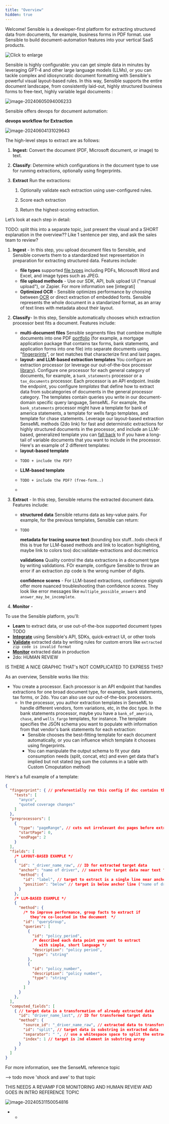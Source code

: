 ```yaml
---
title: "Overview"
hidden: true
---
```




Welcome! Sensible is a developer-first platform for extracting structured data from documents, for example, business forms in PDF format. use Sensible to build document-automation features into your vertical SaaS products. 

![Click to enlarge](https://raw.githubusercontent.com/sensible-hq/sensible-docs/main/readme-sync/assets/v0/images/final/intro_SDK_2.png)

Sensible is highly configurable: you can get simple data in minutes by leveraging GPT-4 and other large language models (LLMs), or you can tackle complex and idiosyncratic document formatting with Sensible's powerful visual layout-based rules.  In this way, Sensible supports the entire document landscape, from consistently laid-out, highly structured business forms to free-text, highly variable legal documents :

![image-20240605094006233](C:\Users\franc\AppData\Roaming\Typora\typora-user-images\image-20240605094006233.png)

Sensible offers devops for document automation:

**devops workflow for Extraction**

![image-20240604131029643](C:\Users\franc\AppData\Roaming\Typora\typora-user-images\image-20240604131029643.png)

The high-level steps to extract are as follows:

1. **Ingest:** Convert the document (PDF, Microsoft document, or image) to text.

2. **Classify**: Determine which configurations in the document type to use for running extractions, optionally using fingerprints.

3. **Extract** Run the extractions:

   1. Optionally validate each extraction using user-configured rules.
   2. Score each extraction

   3. Return the highest-scoring extraction.



Let’s look at each step in detail:



TODO: split this into a separate topic, just present the visual and a SHORT explanation in the overview?? Like 1 sentence per step, and ask the sales team to review?

1. **Ingest** - In this step, you upload document files to Sensible, and Sensible converts them to a standardized text representation in preparation for extracting structured data. Features include:
   - **file types** supported [file types](doc:file-types) including PDFs, Microsoft Word and Excel, and image types such as JPEG.
   - **file upload methods** - Use our SDK, API, bulk upload UI ("manual upload"), or Zapier. For more information see [integrati]
   - **Optimized OCR** - Sensible optimizes performance by choosing between [OCR](doc:ocr) or direct extraction of embedded fonts. Sensible represents the whole document in a standarized format, as an array of text lines with metadata about their layout. 
   
2. **Classify**- In this step, Sensible automatically chooses which extraction processor best fits a document. Features include:
   - **multi-document files** Sensible segments files that combine multiple documents into one PDF [portfolio](doc:portfolio) (for example, a mortgage application package that contains tax forms, bank statements, and application forms into one file)  into separate documents using "[fingerprints](doc:fingerprint)", or text matches that characterize first and last pages.
   - **layout- and LLM-based extraction templates** You configure an extraction processor (or leverage our out-of-the-box processor [library](doc:library-quickstart)). Configure one processor for each general category of documents, for example, a `bank_statements` processor or a  `tax_documents` processor.  Each processor is an API endpoint. Inside the endpoint, you configure *templates* that define how to extract data from subcategories of documents in the general processor category. The templates contain queries you write in our document-domain specific query language, SenseML. For example, the `bank_statements` processor might have a template for bank of america statements, a template for wells fargo templates, and template for chase statements. Leverage our layout-based extraction SenseML methods (2do link) for fast and determinstic extractions for highly structured documents in the processor, and include an LLM-based, generalized template you can [fall back](doc:fallbacks#capture-long-tail-documents-with-fallback-configs) to if you have a long-tail of variable documents that you want to include in the processor. Here's an example of 2 different templates:
   - **layout-based template**
   - ````
     TODO + include the PDF?
     ````
   - **LLM-based template**
   - ```
     TODO + include the PDF? (free-form..)
     ```
   - 
   
3. **Extract** - In this step, Sensible returns the extracted document data. Features include:

   - **structured data** Sensible returns data as key-value pairs. For example, for the previous templates, Sensible can return:

   - ```
     TODO
     ```
   
     **metadata for tracing source text** (bounding box stuff...todo check if this is true for LLM-based methods and link to location highlighting, maybe link to colors too) doc:validate-extractions and doc:metrics
   
     **validations** Quality control the data extractions in a document type by writing validations. FOr example, configure Sensible to throw an error if an extraction zip code is the wrong number of digits.
   
     **confidence scores**  - For LLM-based extractions, confidence *signals* offer more nuanced troubleshooting than confidence *scores*. They look like error messages like `multiple_possible_answers` and `answer_may_be_incomplete`.
   
     
   
4. **Monitor** - 
   
     
   
     
   
   





To use the Sensible platform, you'll:

- **Learn** to extract data, or use out-of-the-box supported document types TODO
- [**Integrate**](doc:integrate) using Sensible's API, SDKs, quick-extract UI, or other tools
- [**Validate**](doc:validate-extractions) extracted data by writing rules for custom errors like `extracted zip code is invalid format` 
- [**Monitor**](doc:metrics) extracted data in production 
- 2do: HUMAN REVIEW

IS THERE A NICE GRAPHIC THAT's NOT COMPLICATED TO EXPRESS THIS?



As an overview, Sensible works like this:

- You create a processor. Each processor is an API endpoint that handles extractions for one broad document type, for example, bank statements, tax forms, or 2do. You can also use our out-of-the-box processors.
  - In the processor, you author extraction templates in SenseML to handle different vendors, form variations, etc, in the doc type. In the bank statements processor, maybe you have a `bank_of_america`, `chase`, and `wells_fargo` templates, for instance. The template specifies the JSON schema you want to populate with information from that vendor's bank statements for each extraction:
    - Sensible chooses the best-fitting template for each document automatically, or you can influence which template it chooses using fingerprints. 
    - You can manipulate the output schema to fit your data consumption needs (split, concat, etc) and even get data that's implied but not stated (eg sum the columns in a table with Custom Cmoputation method)

Here's a full example of a template:



```json
{
  "fingerprint": { // preferentially run this config if doc contains the test strings
    "tests": [
      "anyco",
      "quoted coverage changes"
    ]
  },
  "preprocessors": [
    {
      "type": "pageRange", // cuts out irrelevant doc pages before extraction
      "startPage": 0,
      "endPage": 2
    }
  ],
  "fields": [
    /* LAYOUT-BASED EXAMPLE */
    {
      "id": "_driver_name_raw", // ID for extracted target data
      "anchor": "name of driver", // search for target data near text "name of driver" in doc
      "method": {
        "id": "label", // target to extract is a single line near anchor line
        "position": "below" // target is below anchor line ("name of driver")
      }
    },
    /* LLM-BASED EXAMPLE */
    {
      "method": {
        /* to improve performance, group facts to extract if 
           they're co-located in the document  */
        "id": "queryGroup",
        "queries": [
          {
            "id": "policy_period",
            /* described each data point you want to extract
               with simple, short language */
            "description": "policy period",
            "type": "string"
          },
          {
            "id": "policy_number",
            "description": "policy number",
            "type": "string"
          }
        ]
      }
    },
  ],
  "computed_fields": [
    { // target data is a transformation of already extracted data
      "id": "driver_name_last", // ID for transformed target data
      "method": {
        "source_id": "_driver_name_raw", // extracted data to transform
        "id": "split", // target data is substring in extracted data
        "separator": " ", // use a whitespace space to split the extracted data into substring array
        "index": 1 // target is 2nd element in substring array
      }
    }
  ]
}
```



For more information, see the SenseML reference topic

--> todo move 'shock and awe' to that topic







THIS NEEDS A REVAMP FOR MONITORING AND HUMAN REVIEW AND GOES IN INTRO REFERENCE TOPIC

![image-20240531150054816](C:\Users\franc\AppData\Roaming\Typora\typora-user-images\image-20240531150054816.png)



- - 











